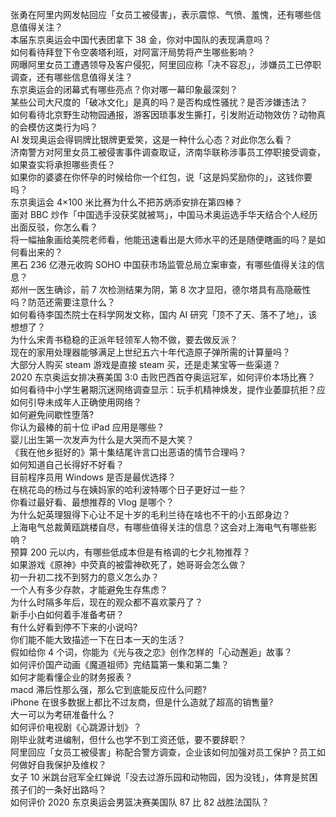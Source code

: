 张勇在阿里内网发帖回应「女员工被侵害」，表示震惊、气愤、羞愧，还有哪些信息值得关注？  
本届东京奥运会中国代表团拿下 38 金，你对中国队的表现满意吗？  
如何看待拜登下令空袭塔利班，对阿富汗局势将产生哪些影响？  
网曝阿里女员工遭遇领导及客户侵犯，阿里回应称「决不容忍」，涉嫌员工已停职调查，还有哪些信息值得关注？  
东京奥运会的闭幕式有哪些亮点？你对哪一幕印象最深刻？  
某些公司大尺度的「破冰文化」是真的吗？是否构成性骚扰？是否涉嫌违法？  
如何看待北京野生动物园通报，游客因琐事发生撕打，引发附近动物效仿？动物真的会模仿这类行为吗？  
AI 发现奥运会得铜牌比银牌更爱笑，这是一种什么心态？对此你怎么看？  
济南警方对阿里女员工被侵害事件调查取证，济南华联称涉事员工停职接受调查，如果查实将承担哪些责任？  
如果你的婆婆在你怀孕的时候给你一个红包，说「这是妈奖励你的」，这钱你要吗？  
东京奥运会 4×100 米比赛为什么不把苏炳添安排在第四棒？  
面对 BBC 炒作「中国选手没获奖就被骂」，中国马术奥运选手华天结合个人经历出面反驳，你怎么看？  
将一幅抽象画给美院老师看，他能迅速看出是大师水平的还是随便瞎画的吗？是如何看出来的？  
黑石 236 亿港元收购 SOHO 中国获市场监管总局立案审查，有哪些值得关注的信息？  
郑州一医生确诊，前 7 次检测结果为阴，第 8 次才显阳，德尔塔具有高隐蔽性吗？防范还需要注意什么？  
如何看待李国杰院士在科学网发文称，国内 AI 研究「顶不了天、落不了地」，该想想了？  
为什么宋青书稳稳的正派年轻领军人物不做，要去做反派？  
现在的家用处理器能够满足上世纪五六十年代造原子弹所需的计算量吗？  
大部分人购买 steam 游戏是直接 steam 买，还是走某宝等一些渠道？  
2020 东京奥运女排决赛美国 3:0 击败巴西首夺奥运冠军，如何评价本场比赛？  
如何看待中小学生暑期沉迷网络调查显示：玩手机精神焕发，提作业萎靡抗拒？应如何引导未成年人正确使用网络？  
如何避免间歇性堕落?  
你认为最棒的前十位 iPad 应用是哪些？  
婴儿出生第一次发声为什么是大哭而不是大笑？  
《我在他乡挺好的》第十集结尾许言口出恶语的情节合理吗？  
如何知道自己长得好不好看？  
目前程序员用 Windows 是否是最优选择？  
在桃花岛的杨过与在姨妈家的哈利波特哪个日子更好过一些？  
你看过最好看、最想推荐的 Vlog 是哪个？  
为什么妃英理狠得下心让不足十岁的毛利兰待在啥也不干的小五郎身边？  
上海电气总裁黄瓯跳楼自尽，有哪些值得关注的信息？这会对上海电气有哪些影响？  
预算 200 元以内，有哪些低成本但是有格调的七夕礼物推荐？  
如果游戏《原神》中荧真的被雷神砍死了，她哥哥会怎么做？  
初一升初二找不到努力的意义怎么办？  
一个人有多少存款，才能避免生存焦虑？  
为什么时隔多年后，现在的观众都不喜欢蒙丹了？  
新手小白如何着手准备考研？  
有什么好看到停不下来的小说吗?  
你们能不能大致描述一下在日本一天的生活？  
假如给你 4 个词，你能为《光与夜之恋》创作怎样的「心动邂逅」故事？  
如何评价国产动画《魔道祖师》完结篇第一集和第二集？  
如何才能看懂企业的财务报表？  
macd 滞后性那么强，那么它到底能反应什么问题?  
iPhone 在很多数据上都比不过友商，但是什么造就了超高的销售量?  
大一可以为考研准备什么？  
如何评价电视剧《心跳源计划》？  
刚毕业就考进编制，但什么也学不到工资还低，要不要辞职？  
阿里回应「女员工被侵害」称配合警方调查，企业该如何加强对员工保护？员工如何做好自我保护及维权？  
女子 10 米跳台冠军全红婵说「没去过游乐园和动物园，因为没钱」，体育是贫困孩子们的一条好出路吗？  
如何评价 2020 东京奥运会男篮决赛美国队 87 比 82 战胜法国队？  
